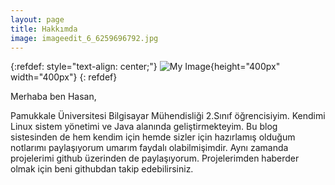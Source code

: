 ```yaml
---
layout: page
title: Hakkımda
image: imageedit_6_6259696792.jpg
--- 
```

{:refdef: style="text-align: center;"}
![My Image](/assets/hakkimda/my_photo.jpg){height="400px" width="400px"}
{: refdef}

Merhaba ben Hasan,

Pamukkale Üniversitesi Bilgisayar Mühendisliği 2.Sınıf öğrencisiyim. 
Kendimi Linux sistem yönetimi ve Java alanında geliştirmekteyim. Bu blog sistesinden de hem kendim için hemde sizler için hazırlamış olduğum notlarımı paylaşıyorum umarım faydalı olabilmişimdir. 
Aynı zamanda projelerimi github üzerinden de paylaşıyorum. Projelerimden haberder olmak için beni githubdan takip edebilirsiniz.


